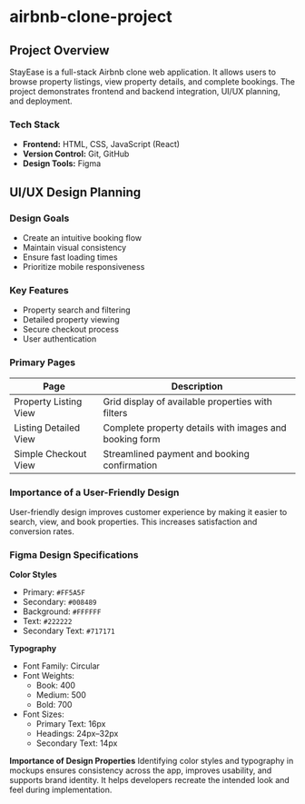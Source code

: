 # airbnb-clone-project

## Project Overview
StayEase is a full-stack Airbnb clone web application. It allows users to browse property listings, view property details, and complete bookings. The project demonstrates frontend and backend integration, UI/UX planning, and deployment.

### Tech Stack
- **Frontend:** HTML, CSS, JavaScript (React)
- **Version Control:** Git, GitHub
- **Design Tools:** Figma

## UI/UX Design Planning

### Design Goals
- Create an intuitive booking flow
- Maintain visual consistency
- Ensure fast loading times
- Prioritize mobile responsiveness

### Key Features
- Property search and filtering
- Detailed property viewing
- Secure checkout process
- User authentication

### Primary Pages

| Page                  | Description                                                                  |
|-----------------------|-------------------------------------------------------------------------------|
| Property Listing View | Grid display of available properties with filters                            |
| Listing Detailed View | Complete property details with images and booking form                       |
| Simple Checkout View  | Streamlined payment and booking confirmation                                  |

### Importance of a User-Friendly Design
User-friendly design improves customer experience by making it easier to search, view, and book properties. This increases satisfaction and conversion rates.

### Figma Design Specifications

**Color Styles**
- Primary: `#FF5A5F`
- Secondary: `#008489`
- Background: `#FFFFFF`
- Text: `#222222`
- Secondary Text: `#717171`

**Typography**
- Font Family: Circular
- Font Weights:
  - Book: 400
  - Medium: 500
  - Bold: 700
- Font Sizes:
  - Primary Text: 16px
  - Headings: 24px–32px
  - Secondary Text: 14px

**Importance of Design Properties**
Identifying color styles and typography in mockups ensures consistency across the app, improves usability, and supports brand identity. It helps developers recreate the intended look and feel during implementation.
